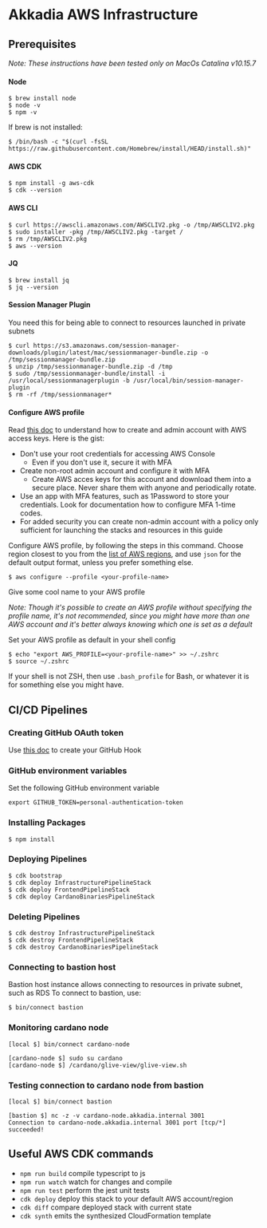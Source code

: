 # Akkadia AWS Infrastructure 

## Prerequisites 
_Note: These instructions have been tested only on MacOs Catalina v10.15.7_

#### Node
```
$ brew install node
$ node -v
$ npm -v
```

If brew is not installed:
```
$ /bin/bash -c "$(curl -fsSL https://raw.githubusercontent.com/Homebrew/install/HEAD/install.sh)"
```

#### AWS CDK
```
$ npm install -g aws-cdk
$ cdk --version
```

#### AWS CLI
```
$ curl https://awscli.amazonaws.com/AWSCLIV2.pkg -o /tmp/AWSCLIV2.pkg
$ sudo installer -pkg /tmp/AWSCLIV2.pkg -target /
$ rm /tmp/AWSCLIV2.pkg
$ aws --version
```
#### JQ

```
$ brew install jq
$ jq --version
```

#### Session Manager Plugin
You need this for being able to connect to resources launched in private subnets

```
$ curl https://s3.amazonaws.com/session-manager-downloads/plugin/latest/mac/sessionmanager-bundle.zip -o /tmp/sessionmanager-bundle.zip
$ unzip /tmp/sessionmanager-bundle.zip -d /tmp
$ sudo /tmp/sessionmanager-bundle/install -i /usr/local/sessionmanagerplugin -b /usr/local/bin/session-manager-plugin
$ rm -rf /tmp/sessionmanager*
```

#### Configure AWS profile
Read [this doc](https://docs.aws.amazon.com/general/latest/gr/aws-security-credentials.html) to understand how to create and admin account with AWS access keys. Here is the gist:
* Don't use your root credentials for accessing AWS Console
    * Even if you don't use it, secure it with MFA
* Create non-root admin account and configure it with MFA
    * Create AWS acces keys for this account and download them into a secure place. Never share them with anyone and periodically rotate. 
* Use an app with MFA features, such as 1Password to store your credentials. Look for documentation how to configure MFA 1-time codes. 
* For added security you can create non-admin account with a policy only sufficient for launching the stacks and resources in this guide

Configure AWS profile, by following the steps in this command. Choose region closest to you from the [list of AWS regions](https://docs.aws.amazon.com/AWSEC2/latest/UserGuide/using-regions-availability-zones.html#concepts-available-regions), and use `json` for the default output format, unless you prefer something else. 
```
$ aws configure --profile <your-profile-name>
```
Give some cool name to your AWS profile

_Note: Though it's possible to create an AWS profile without specifying the profile name, it's not recommended, since you might have more than one AWS account and it's better always knowing which one is set as a default_

Set your AWS profile as default in your shell config
```
$ echo "export AWS_PROFILE=<your-profile-name>" >> ~/.zshrc
$ source ~/.zshrc
```
If your shell is not ZSH, then use `.bash_profile` for Bash, or whatever it is for something else you might have.


## CI/CD Pipelines

### Creating GitHub OAuth token

Use [this doc](https://cloudaffaire.com/how-to-trigger-a-codebuild-build-using-github-webhook/) to create your GitHub Hook

### GitHub environment variables
Set the following GitHub environment variable
```
export GITHUB_TOKEN=personal-authentication-token
```

### Installing Packages
```
$ npm install
```

### Deploying Pipelines
```
$ cdk bootstrap
$ cdk deploy InfrastructurePipelineStack
$ cdk deploy FrontendPipelineStack
$ cdk deploy CardanoBinariesPipelineStack
```

### Deleting Pipelines
```
$ cdk destroy InfrastructurePipelineStack
$ cdk destroy FrontendPipelineStack
$ cdk destroy CardanoBinariesPipelineStack
```

### Connecting to bastion host
Bastion host instance allows connecting to resources in private subnet, such as RDS
To connect to bastion, use:
```
$ bin/connect bastion
```

### Monitoring cardano node
```
[local $] bin/connect cardano-node

[cardano-node $] sudo su cardano
[cardano-node $] /cardano/glive-view/glive-view.sh
``` 

### Testing connection to cardano node from bastion
```
[local $] bin/connect bastion

[bastion $] nc -z -v cardano-node.akkadia.internal 3001 
Connection to cardano-node.akkadia.internal 3001 port [tcp/*] succeeded!

```

## Useful AWS CDK commands

 * `npm run build`   compile typescript to js
 * `npm run watch`   watch for changes and compile
 * `npm run test`    perform the jest unit tests
 * `cdk deploy`      deploy this stack to your default AWS account/region
 * `cdk diff`        compare deployed stack with current state
 * `cdk synth`       emits the synthesized CloudFormation template
